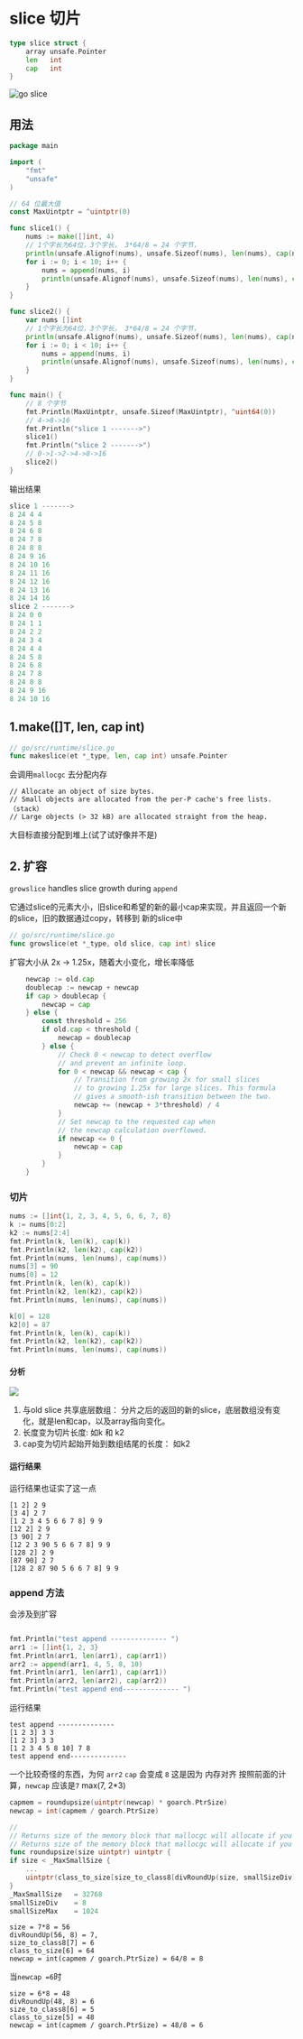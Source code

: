 # slice 切片

```go
type slice struct {
	array unsafe.Pointer
	len   int
	cap   int
}
```

![go slice](https://raw.githubusercontent.com/codeflysafe/gitalk/main/img/20220412142052.png)

## 用法
```go
package main

import (
	"fmt"
	"unsafe"
)

// 64 位最大值
const MaxUintptr = ^uintptr(0)

func slice1() {
	nums := make([]int, 4)
	// 1个字长为64位，3个字长， 3*64/8 = 24 个字节，
	println(unsafe.Alignof(nums), unsafe.Sizeof(nums), len(nums), cap(nums))
	for i := 0; i < 10; i++ {
		nums = append(nums, i)
		println(unsafe.Alignof(nums), unsafe.Sizeof(nums), len(nums), cap(nums))
	}
}

func slice2() {
	var nums []int
	// 1个字长为64位，3个字长， 3*64/8 = 24 个字节，
	println(unsafe.Alignof(nums), unsafe.Sizeof(nums), len(nums), cap(nums))
	for i := 0; i < 10; i++ {
		nums = append(nums, i)
		println(unsafe.Alignof(nums), unsafe.Sizeof(nums), len(nums), cap(nums))
	}
}

func main() {
	// 8 个字节
	fmt.Println(MaxUintptr, unsafe.Sizeof(MaxUintptr), ^uint64(0))
	// 4->8->16
	fmt.Println("slice 1 ------->")
	slice1()
	fmt.Println("slice 2 ------->")
	// 0->1->2->4->8->16
	slice2()
}

```
输出结果
```go
slice 1 ------->
8 24 4 4
8 24 5 8
8 24 6 8
8 24 7 8
8 24 8 8
8 24 9 16
8 24 10 16
8 24 11 16
8 24 12 16
8 24 13 16
8 24 14 16
slice 2 ------->
8 24 0 0
8 24 1 1
8 24 2 2
8 24 3 4
8 24 4 4
8 24 5 8
8 24 6 8
8 24 7 8
8 24 8 8
8 24 9 16
8 24 10 16
```

## 1.make([]T, len, cap int)

```go
// go/src/runtime/slice.go
func makeslice(et *_type, len, cap int) unsafe.Pointer
```
会调用`mallocgc` 去分配内存

```
// Allocate an object of size bytes.
// Small objects are allocated from the per-P cache's free lists. （stack）
// Large objects (> 32 kB) are allocated straight from the heap. 
```

大目标直接分配到堆上(试了试好像并不是)


## 2. 扩容
`growslice` handles slice growth during `append`

它通过slice的元素大小，旧slice和希望的新的最小cap来实现，并且返回一个新的slice，旧的数据通过copy，转移到
新的slice中

```go
// go/src/runtime/slice.go
func growslice(et *_type, old slice, cap int) slice
```

扩容大小从 2x -> 1.25x，随着大小变化，增长率降低

```go
    newcap := old.cap
	doublecap := newcap + newcap
	if cap > doublecap {
		newcap = cap
	} else {
		const threshold = 256
		if old.cap < threshold {
			newcap = doublecap
		} else {
			// Check 0 < newcap to detect overflow
			// and prevent an infinite loop.
			for 0 < newcap && newcap < cap {
				// Transition from growing 2x for small slices
				// to growing 1.25x for large slices. This formula
				// gives a smooth-ish transition between the two.
				newcap += (newcap + 3*threshold) / 4
			}
			// Set newcap to the requested cap when
			// the newcap calculation overflowed.
			if newcap <= 0 {
				newcap = cap
			}
		}
	}
```

### 切片
```go
nums := []int{1, 2, 3, 4, 5, 6, 6, 7, 8}
k := nums[0:2]
k2 := nums[2:4]
fmt.Println(k, len(k), cap(k))
fmt.Println(k2, len(k2), cap(k2))
fmt.Println(nums, len(nums), cap(nums))
nums[3] = 90
nums[0] = 12
fmt.Println(k, len(k), cap(k))
fmt.Println(k2, len(k2), cap(k2))
fmt.Println(nums, len(nums), cap(nums))

k[0] = 128
k2[0] = 87
fmt.Println(k, len(k), cap(k))
fmt.Println(k2, len(k2), cap(k2))
fmt.Println(nums, len(nums), cap(nums))

```
#### 分析
![](https://raw.githubusercontent.com/codeflysafe/gitalk/main/img/20220412152544.png)
1. 与old slice 共享底层数组： 分片之后的返回的新的slice，底层数组没有变化，就是len和cap，以及array指向变化。
2. 长度变为切片长度: 如k 和 k2
3. cap变为切片起始开始到数组结尾的长度： 如k2

#### 运行结果
运行结果也证实了这一点
```shell
[1 2] 2 9
[3 4] 2 7
[1 2 3 4 5 6 6 7 8] 9 9
[12 2] 2 9
[3 90] 2 7
[12 2 3 90 5 6 6 7 8] 9 9
[128 2] 2 9
[87 90] 2 7
[128 2 87 90 5 6 6 7 8] 9 9

```

### append 方法

会涉及到扩容

```go

fmt.Println("test append -------------- ")
arr1 := []int{1, 2, 3}
fmt.Println(arr1, len(arr1), cap(arr1))
arr2 := append(arr1, 4, 5, 8, 10)
fmt.Println(arr1, len(arr1), cap(arr1))
fmt.Println(arr2, len(arr2), cap(arr2))
fmt.Println("test append end-------------- ")
```

运行结果

```shell
test append -------------- 
[1 2 3] 3 3
[1 2 3] 3 3
[1 2 3 4 5 8 10] 7 8
test append end-------------- 
```

一个比较奇怪的东西，为何 `arr2` `cap` 会变成 `8`
这是因为 内存对齐
按照前面的计算，`newcap` 应该是`7`
max(7, 2*3)
```go
capmem = roundupsize(uintptr(newcap) * goarch.PtrSize)
newcap = int(capmem / goarch.PtrSize)

//
// Returns size of the memory block that mallocgc will allocate if you ask for the size.
// Returns size of the memory block that mallocgc will allocate if you ask for the size.
func roundupsize(size uintptr) uintptr {
if size < _MaxSmallSize {
	...
	uintptr(class_to_size[size_to_class8[divRoundUp(size, smallSizeDiv)]])
}
_MaxSmallSize   = 32768
smallSizeDiv    = 8
smallSizeMax    = 1024
```

```shell
size = 7*8 = 56
divRoundUp(56, 8) = 7,
size_to_class8[7] = 6
class_to_size[6] = 64
newcap = int(capmem / goarch.PtrSize) = 64/8 = 8
```

当`newcap =6`时
```shell
size = 6*8 = 48
divRoundUp(48, 8) = 6
size_to_class8[6] = 5
class_to_size[5] = 48
newcap = int(capmem / goarch.PtrSize) = 48/8 = 6
```